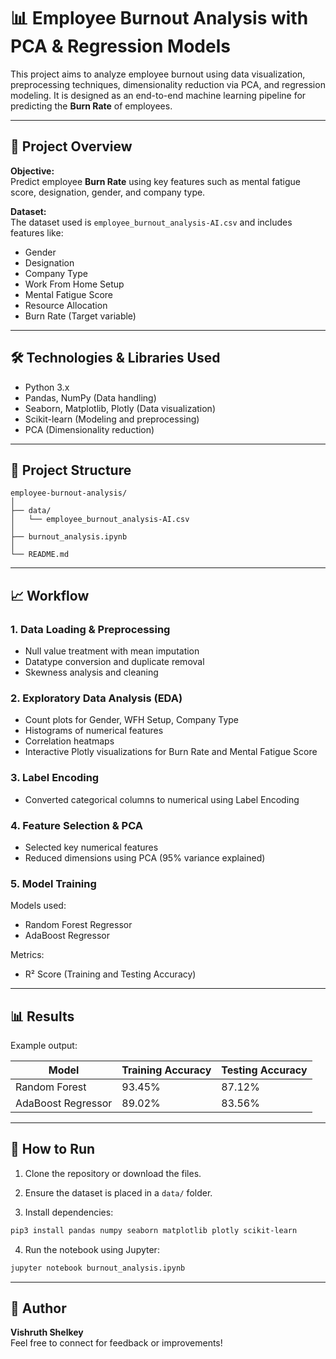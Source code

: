 # 📊 Employee Burnout Analysis with PCA & Regression Models

This project aims to analyze employee burnout using data visualization, preprocessing techniques, dimensionality reduction via PCA, and regression modeling. It is designed as an end-to-end machine learning pipeline for predicting the **Burn Rate** of employees.

---

## 🚀 Project Overview

**Objective:**  
Predict employee **Burn Rate** using key features such as mental fatigue score, designation, gender, and company type.

**Dataset:**  
The dataset used is `employee_burnout_analysis-AI.csv` and includes features like:
- Gender
- Designation
- Company Type
- Work From Home Setup
- Mental Fatigue Score
- Resource Allocation
- Burn Rate (Target variable)

---

## 🛠️ Technologies & Libraries Used

- Python 3.x
- Pandas, NumPy (Data handling)
- Seaborn, Matplotlib, Plotly (Data visualization)
- Scikit-learn (Modeling and preprocessing)
- PCA (Dimensionality reduction)

---

## 📂 Project Structure

```
employee-burnout-analysis/
│
├── data/
│   └── employee_burnout_analysis-AI.csv
│
├── burnout_analysis.ipynb
│
└── README.md
```

---

## 📈 Workflow

### 1. Data Loading & Preprocessing
- Null value treatment with mean imputation
- Datatype conversion and duplicate removal
- Skewness analysis and cleaning

### 2. Exploratory Data Analysis (EDA)
- Count plots for Gender, WFH Setup, Company Type
- Histograms of numerical features
- Correlation heatmaps
- Interactive Plotly visualizations for Burn Rate and Mental Fatigue Score

### 3. Label Encoding
- Converted categorical columns to numerical using Label Encoding

### 4. Feature Selection & PCA
- Selected key numerical features
- Reduced dimensions using PCA (95% variance explained)

### 5. Model Training
Models used:
- Random Forest Regressor
- AdaBoost Regressor

Metrics:
- R² Score (Training and Testing Accuracy)

---

## 📊 Results

Example output:

| Model               | Training Accuracy | Testing Accuracy |
|--------------------|-------------------|------------------|
| Random Forest       | 93.45%            | 87.12%           |
| AdaBoost Regressor  | 89.02%            | 83.56%           |

---

## 📜 How to Run

1. Clone the repository or download the files.
2. Ensure the dataset is placed in a `data/` folder.

3. Install dependencies:
```bash
pip3 install pandas numpy seaborn matplotlib plotly scikit-learn
```

4. Run the notebook using Jupyter:
```bash
jupyter notebook burnout_analysis.ipynb
```

---

## 📌 Author

**Vishruth Shelkey**  
Feel free to connect for feedback or improvements!
